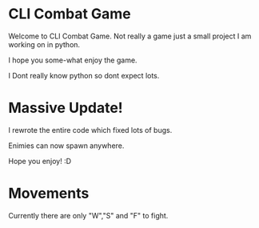 # CLI Combat Game

Welcome to CLI Combat Game. Not really a game just a small project I am working on in python.

I hope you some-what enjoy the game.

I Dont really know python so dont expect lots.

# Massive Update!

I rewrote the entire code which fixed lots of bugs.

Enimies can now spawn anywhere.

Hope you enjoy! :D

# Movements

Currently there are only "W","S" and "F" to fight.
